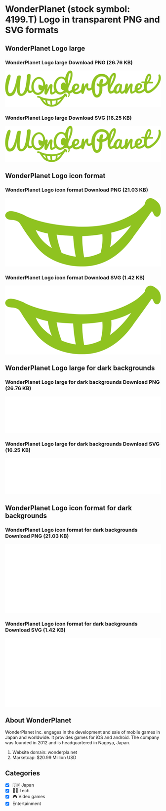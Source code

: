 # WonderPlanet (stock symbol: 4199.T) Logo in transparent PNG and SVG formats

## WonderPlanet Logo large

### WonderPlanet Logo large Download PNG (26.76 KB)

![WonderPlanet Logo large Download PNG (26.76 KB)](/img/orig/4199.T_BIG-714593e5.png)

### WonderPlanet Logo large Download SVG (16.25 KB)

![WonderPlanet Logo large Download SVG (16.25 KB)](/img/orig/4199.T_BIG-0a3188de.svg)

## WonderPlanet Logo icon format

### WonderPlanet Logo icon format Download PNG (21.03 KB)

![WonderPlanet Logo icon format Download PNG (21.03 KB)](/img/orig/4199.T-7c0e8525.png)

### WonderPlanet Logo icon format Download SVG (1.42 KB)

![WonderPlanet Logo icon format Download SVG (1.42 KB)](/img/orig/4199.T-1ba5d5bb.svg)

## WonderPlanet Logo large for dark backgrounds

### WonderPlanet Logo large for dark backgrounds Download PNG (26.76 KB)

![WonderPlanet Logo large for dark backgrounds Download PNG (26.76 KB)](/img/orig/4199.T_BIG.D-12d98bf0.png)

### WonderPlanet Logo large for dark backgrounds Download SVG (16.25 KB)

![WonderPlanet Logo large for dark backgrounds Download SVG (16.25 KB)](/img/orig/4199.T_BIG.D-15976d43.svg)

## WonderPlanet Logo icon format for dark backgrounds

### WonderPlanet Logo icon format for dark backgrounds Download PNG (21.03 KB)

![WonderPlanet Logo icon format for dark backgrounds Download PNG (21.03 KB)](/img/orig/4199.T.D-15bf5c9c.png)

### WonderPlanet Logo icon format for dark backgrounds Download SVG (1.42 KB)

![WonderPlanet Logo icon format for dark backgrounds Download SVG (1.42 KB)](/img/orig/4199.T.D-0dde797a.svg)

## About WonderPlanet

WonderPlanet Inc. engages in the development and sale of mobile games in Japan and worldwide. It provides games for iOS and android. The company was founded in 2012 and is headquartered in Nagoya, Japan.

1. Website domain: wonderpla.net
2. Marketcap: $20.99 Million USD


## Categories
- [x] 🇯🇵 Japan
- [x] 👩‍💻 Tech
- [x] 🎮 Video games
- [x] Entertainment
